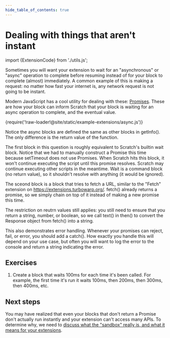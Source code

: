 ```yaml
---
hide_table_of_contents: true
---
```


# Dealing with things that aren't instant

import {ExtensionCode} from './utils.js';

Sometimes you will want your extension to wait for an "asynchronous" or "async" operation to complete before resuming instead of for your block to complete (almost) immediately. A common example of this is making a request: no matter how fast your internet is, any network request is not going to be instant.

Modern JavaScript has a cool utility for dealing with these: [Promises](https://developer.mozilla.org/en-US/docs/Web/JavaScript/Reference/Global_Objects/Promise). These are how your block can inform Scratch that your block is waiting for an async operation to complete, and the eventual value.

<ExtensionCode title="async">{require('!raw-loader!@site/static/example-extensions/async.js')}</ExtensionCode>

Notice the async blocks are defined the same as other blocks in getInfo(). The only difference is the return value of the function.

The first block in this question is roughly equivalent to Scratch's builtin wait block. Notice that we had to manually construct a Promise this time because setTimeout does not use Promises. When Scratch hits this block, it won't continue executing the script until this promise resolves. Scratch may continue executing other scripts in the meantime. Wait is a command block (no return value), so it shouldn't resolve with anything (it would be ignored).

The sceond block is a block that tries to fetch a URL, similar to the "Fetch" extension on https://extensions.turbowarp.org/. fetch() already returns a promise, so we simply chain on top of it instead of making a new promise this time.

The restriction on reutrn values still applies: you still need to ensure that you return a string, number, or boolean, so we call text() in then() to convert the Response object from fetch() into a string.

This also demonstrates error handling. Whenever your promises can reject, fail, or error, you should add a catch(). How exactly you handle this will depend on your use case, but often you will want to log the error to the console and return a string indicating the error.

## Exercises

1. Create a block that waits 100ms for each time it's been called. For example, the first time it's run it waits 100ms, then 200ms, then 300ms, then 400ms, etc.

## Next steps

You may have realized that even your blocks that don't return a Promise don't actually run instantly and your extension can't access many APIs. To determine why, we need to [discuss what the "sandbox" really is, and what it means for your extensions](./sandbox.md).
